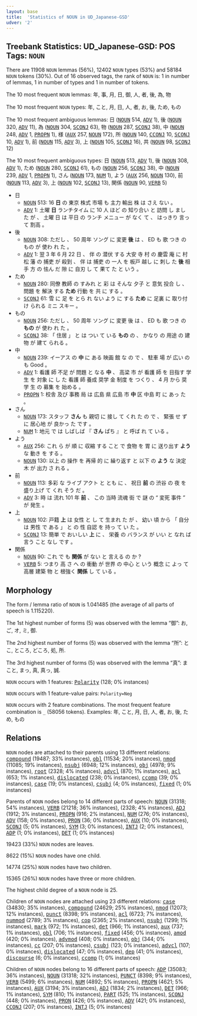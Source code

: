 ```yaml
---
layout: base
title:  'Statistics of NOUN in UD_Japanese-GSD'
udver: '2'
---
```


## Treebank Statistics: UD_Japanese-GSD: POS Tags: `NOUN`

There are 11908 `NOUN` lemmas (56%), 12402 `NOUN` types (53%) and 58184 `NOUN` tokens (30%).
Out of 16 observed tags, the rank of `NOUN` is: 1 in number of lemmas, 1 in number of types and 1 in number of tokens.

The 10 most frequent `NOUN` lemmas: 年, 事, 月, 日, 御, 人, 者, 後, 為, 物

The 10 most frequent `NOUN` types:  年, こと, 月, 日, 人, 者, お, 後, ため, もの

The 10 most frequent ambiguous lemmas: 日 (<tt><a href="ja_gsd-pos-NOUN.html">NOUN</a></tt> 514, <tt><a href="ja_gsd-pos-ADV.html">ADV</a></tt> 1), 後 (<tt><a href="ja_gsd-pos-NOUN.html">NOUN</a></tt> 320, <tt><a href="ja_gsd-pos-ADV.html">ADV</a></tt> 11), 為 (<tt><a href="ja_gsd-pos-NOUN.html">NOUN</a></tt> 304, <tt><a href="ja_gsd-pos-SCONJ.html">SCONJ</a></tt> 63), 物 (<tt><a href="ja_gsd-pos-NOUN.html">NOUN</a></tt> 287, <tt><a href="ja_gsd-pos-SCONJ.html">SCONJ</a></tt> 38), 中 (<tt><a href="ja_gsd-pos-NOUN.html">NOUN</a></tt> 248, <tt><a href="ja_gsd-pos-ADV.html">ADV</a></tt> 1, <tt><a href="ja_gsd-pos-PROPN.html">PROPN</a></tt> 1), 様 (<tt><a href="ja_gsd-pos-AUX.html">AUX</a></tt> 257, <tt><a href="ja_gsd-pos-NOUN.html">NOUN</a></tt> 172), 所 (<tt><a href="ja_gsd-pos-NOUN.html">NOUN</a></tt> 140, <tt><a href="ja_gsd-pos-CCONJ.html">CCONJ</a></tt> 10, <tt><a href="ja_gsd-pos-SCONJ.html">SCONJ</a></tt> 10, <tt><a href="ja_gsd-pos-ADV.html">ADV</a></tt> 1), 前 (<tt><a href="ja_gsd-pos-NOUN.html">NOUN</a></tt> 115, <tt><a href="ja_gsd-pos-ADV.html">ADV</a></tt> 3), 上 (<tt><a href="ja_gsd-pos-NOUN.html">NOUN</a></tt> 105, <tt><a href="ja_gsd-pos-SCONJ.html">SCONJ</a></tt> 16), 共 (<tt><a href="ja_gsd-pos-NOUN.html">NOUN</a></tt> 98, <tt><a href="ja_gsd-pos-SCONJ.html">SCONJ</a></tt> 12)

The 10 most frequent ambiguous types:  日 (<tt><a href="ja_gsd-pos-NOUN.html">NOUN</a></tt> 513, <tt><a href="ja_gsd-pos-ADV.html">ADV</a></tt> 1), 後 (<tt><a href="ja_gsd-pos-NOUN.html">NOUN</a></tt> 308, <tt><a href="ja_gsd-pos-ADV.html">ADV</a></tt> 1), ため (<tt><a href="ja_gsd-pos-NOUN.html">NOUN</a></tt> 280, <tt><a href="ja_gsd-pos-SCONJ.html">SCONJ</a></tt> 61), もの (<tt><a href="ja_gsd-pos-NOUN.html">NOUN</a></tt> 256, <tt><a href="ja_gsd-pos-SCONJ.html">SCONJ</a></tt> 38), 中 (<tt><a href="ja_gsd-pos-NOUN.html">NOUN</a></tt> 239, <tt><a href="ja_gsd-pos-ADV.html">ADV</a></tt> 1, <tt><a href="ja_gsd-pos-PROPN.html">PROPN</a></tt> 1), さん (<tt><a href="ja_gsd-pos-NOUN.html">NOUN</a></tt> 173, <tt><a href="ja_gsd-pos-NUM.html">NUM</a></tt> 1), よう (<tt><a href="ja_gsd-pos-AUX.html">AUX</a></tt> 256, <tt><a href="ja_gsd-pos-NOUN.html">NOUN</a></tt> 130), 前 (<tt><a href="ja_gsd-pos-NOUN.html">NOUN</a></tt> 113, <tt><a href="ja_gsd-pos-ADV.html">ADV</a></tt> 3), 上 (<tt><a href="ja_gsd-pos-NOUN.html">NOUN</a></tt> 102, <tt><a href="ja_gsd-pos-SCONJ.html">SCONJ</a></tt> 13), 関係 (<tt><a href="ja_gsd-pos-NOUN.html">NOUN</a></tt> 90, <tt><a href="ja_gsd-pos-VERB.html">VERB</a></tt> 5)


* 日
  * <tt><a href="ja_gsd-pos-NOUN.html">NOUN</a></tt> 513: 16 <b>日</b> の 東京 株式 市場 も 主力 輸出 株 は さえ ない 。
  * <tt><a href="ja_gsd-pos-ADV.html">ADV</a></tt> 1: 土曜 <b>日</b> ランチタイム に 10 人 ほど の 知り合い と 訪問 し まし た が 、 土曜 日 は 平日 の ランチ メニュー が なく て 、 はっきり 言っ て 割高 。
* 後
  * <tt><a href="ja_gsd-pos-NOUN.html">NOUN</a></tt> 308: ただし 、 50 周年 ソング に 変更 <b>後</b> は 、 ED も 歌 つき の もの が 使わ れ た 。
  * <tt><a href="ja_gsd-pos-ADV.html">ADV</a></tt> 1: 翌 3 年 6 月 22 日 、 伴 の 潜伏 する 大安 寺 村 の 慶雲 庵 に 村松 藩 の 捕吏 が 殺到 、 伴 は 捕吏 の 一人 を 板戸 越し に 刺し た <b>後</b> 相手 方 の 怯ん だ 隙 に 自刃 し て 果て た と いう 。
* ため
  * <tt><a href="ja_gsd-pos-NOUN.html">NOUN</a></tt> 280: 同僚 教師 の すみれ と 彩 は そんな 夕子 と 意気 投合 し 、 問題 を 解決 する <b>ため</b> 行動 を 共 に する 。
  * <tt><a href="ja_gsd-pos-SCONJ.html">SCONJ</a></tt> 61: 雪 に 足 を とら れ ない よう に する <b>ため</b> に 足裏 に 取り付け られる ミニ スキー 。
* もの
  * <tt><a href="ja_gsd-pos-NOUN.html">NOUN</a></tt> 256: ただし 、 50 周年 ソング に 変更 後 は 、 ED も 歌 つき の <b>もの</b> が 使わ れ た 。
  * <tt><a href="ja_gsd-pos-SCONJ.html">SCONJ</a></tt> 38: 「 住居 」 と は つい て いる <b>もの</b> の 、 かなり の 用途 の 建物 が 建て られる 。
* 中
  * <tt><a href="ja_gsd-pos-NOUN.html">NOUN</a></tt> 239: イーアス の <b>中</b> に ある 映画 館 な の で 、 駐車 場 が 広い の も Good 。
  * <tt><a href="ja_gsd-pos-ADV.html">ADV</a></tt> 1: 看護 師 不足 が 問題 と なる <b>中</b> 、 高梁 市 が 看護 師 を 目指す 学生 を 対象 に し た 看護 師 養成 奨学 金 制度 を つくり 、 4 月 から 奨学 生 の 募集 を 始める 。
  * <tt><a href="ja_gsd-pos-PROPN.html">PROPN</a></tt> 1: 校舎 及び 事務 局 は 広島 県 広島 市 <b>中</b> 区 中島 町 に あっ た 。
* さん
  * <tt><a href="ja_gsd-pos-NOUN.html">NOUN</a></tt> 173: スタッフ <b>さん</b> も 親切 に 接し て くれ た の で 、 緊張 せ ず に 居心地 が 良かっ た です 。
  * <tt><a href="ja_gsd-pos-NUM.html">NUM</a></tt> 1: 地元 で は しばしば 『 <b>さん</b> ぱち 』 と 呼ば れ て いる 。
* よう
  * <tt><a href="ja_gsd-pos-AUX.html">AUX</a></tt> 256: これ ら が 順 に 収縮 する こと で 食物 を 胃 に 送り出す <b>よう</b> な 動き を する 。
  * <tt><a href="ja_gsd-pos-NOUN.html">NOUN</a></tt> 130: 以上 の 操作 を 再帰 的 に 繰り返す と 以下 の <b>よう</b> な 決定 木 が 出力 さ れる 。
* 前
  * <tt><a href="ja_gsd-pos-NOUN.html">NOUN</a></tt> 113: 多彩 な ライブ アクト と とも に 、 祝日 <b>前</b> の 渋谷 の 夜 を 盛り上げ て くれ そう だ 。
  * <tt><a href="ja_gsd-pos-ADV.html">ADV</a></tt> 3: 時 は 流れ 101 年 <b>前</b> 、 この 当時 流魂 街 で 謎 の “ 変死 事件 ” が 発生 。
* 上
  * <tt><a href="ja_gsd-pos-NOUN.html">NOUN</a></tt> 102: 戸籍 <b>上</b> は 女性 と し て 生まれ た が 、 幼い 頃 から 「 自分 は 男性 で ある 」 と の 性 自認 を 持っ て い た 。
  * <tt><a href="ja_gsd-pos-SCONJ.html">SCONJ</a></tt> 13: 簡単 で おいしい <b>上</b> に 、 栄養 の バランス が いい と なれ ば 言う こと なし です 。
* 関係
  * <tt><a href="ja_gsd-pos-NOUN.html">NOUN</a></tt> 90: これ で も <b>関係</b> が ない と 言える の か ?
  * <tt><a href="ja_gsd-pos-VERB.html">VERB</a></tt> 5: つまり 高 さ へ の 衝動 が 世界 の 中心 と いう 概念 に よっ て 高層 建築 物 と 根強く <b>関係</b> し て いる 。

## Morphology

The form / lemma ratio of `NOUN` is 1.041485 (the average of all parts of speech is 1.115220).

The 1st highest number of forms (5) was observed with the lemma “御”: お, ご, オ, ミ, 御.

The 2nd highest number of forms (5) was observed with the lemma “所”: とこ, ところ, どころ, 処, 所.

The 3rd highest number of forms (5) was observed with the lemma “真”: まこと, まっ, 真, 真っ, 誠.

`NOUN` occurs with 1 features: <tt><a href="ja_gsd-feat-Polarity.html">Polarity</a></tt> (128; 0% instances)

`NOUN` occurs with 1 feature-value pairs: `Polarity=Neg`

`NOUN` occurs with 2 feature combinations.
The most frequent feature combination is `_` (58056 tokens).
Examples: 年, こと, 月, 日, 人, 者, お, 後, ため, もの


## Relations

`NOUN` nodes are attached to their parents using 13 different relations: <tt><a href="ja_gsd-dep-compound.html">compound</a></tt> (19487; 33% instances), <tt><a href="ja_gsd-dep-obl.html">obl</a></tt> (11534; 20% instances), <tt><a href="ja_gsd-dep-nmod.html">nmod</a></tt> (11085; 19% instances), <tt><a href="ja_gsd-dep-nsubj.html">nsubj</a></tt> (6948; 12% instances), <tt><a href="ja_gsd-dep-obj.html">obj</a></tt> (4978; 9% instances), <tt><a href="ja_gsd-dep-root.html">root</a></tt> (2328; 4% instances), <tt><a href="ja_gsd-dep-advcl.html">advcl</a></tt> (870; 1% instances), <tt><a href="ja_gsd-dep-acl.html">acl</a></tt> (653; 1% instances), <tt><a href="ja_gsd-dep-dislocated.html">dislocated</a></tt> (238; 0% instances), <tt><a href="ja_gsd-dep-ccomp.html">ccomp</a></tt> (39; 0% instances), <tt><a href="ja_gsd-dep-case.html">case</a></tt> (19; 0% instances), <tt><a href="ja_gsd-dep-csubj.html">csubj</a></tt> (4; 0% instances), <tt><a href="ja_gsd-dep-fixed.html">fixed</a></tt> (1; 0% instances)

Parents of `NOUN` nodes belong to 14 different parts of speech: <tt><a href="ja_gsd-pos-NOUN.html">NOUN</a></tt> (31318; 54% instances), <tt><a href="ja_gsd-pos-VERB.html">VERB</a></tt> (21218; 36% instances),  (2328; 4% instances), <tt><a href="ja_gsd-pos-ADJ.html">ADJ</a></tt> (1912; 3% instances), <tt><a href="ja_gsd-pos-PROPN.html">PROPN</a></tt> (916; 2% instances), <tt><a href="ja_gsd-pos-NUM.html">NUM</a></tt> (276; 0% instances), <tt><a href="ja_gsd-pos-ADV.html">ADV</a></tt> (158; 0% instances), <tt><a href="ja_gsd-pos-PRON.html">PRON</a></tt> (36; 0% instances), <tt><a href="ja_gsd-pos-AUX.html">AUX</a></tt> (10; 0% instances), <tt><a href="ja_gsd-pos-SCONJ.html">SCONJ</a></tt> (5; 0% instances), <tt><a href="ja_gsd-pos-SYM.html">SYM</a></tt> (3; 0% instances), <tt><a href="ja_gsd-pos-INTJ.html">INTJ</a></tt> (2; 0% instances), <tt><a href="ja_gsd-pos-ADP.html">ADP</a></tt> (1; 0% instances), <tt><a href="ja_gsd-pos-DET.html">DET</a></tt> (1; 0% instances)

19423 (33%) `NOUN` nodes are leaves.

8622 (15%) `NOUN` nodes have one child.

14774 (25%) `NOUN` nodes have two children.

15365 (26%) `NOUN` nodes have three or more children.

The highest child degree of a `NOUN` node is 25.

Children of `NOUN` nodes are attached using 23 different relations: <tt><a href="ja_gsd-dep-case.html">case</a></tt> (34830; 35% instances), <tt><a href="ja_gsd-dep-compound.html">compound</a></tt> (24629; 25% instances), <tt><a href="ja_gsd-dep-nmod.html">nmod</a></tt> (12073; 12% instances), <tt><a href="ja_gsd-dep-punct.html">punct</a></tt> (8398; 9% instances), <tt><a href="ja_gsd-dep-acl.html">acl</a></tt> (6723; 7% instances), <tt><a href="ja_gsd-dep-nummod.html">nummod</a></tt> (2789; 3% instances), <tt><a href="ja_gsd-dep-cop.html">cop</a></tt> (2365; 2% instances), <tt><a href="ja_gsd-dep-nsubj.html">nsubj</a></tt> (1299; 1% instances), <tt><a href="ja_gsd-dep-mark.html">mark</a></tt> (972; 1% instances), <tt><a href="ja_gsd-dep-det.html">det</a></tt> (966; 1% instances), <tt><a href="ja_gsd-dep-aux.html">aux</a></tt> (737; 1% instances), <tt><a href="ja_gsd-dep-obl.html">obl</a></tt> (706; 1% instances), <tt><a href="ja_gsd-dep-fixed.html">fixed</a></tt> (456; 0% instances), <tt><a href="ja_gsd-dep-amod.html">amod</a></tt> (420; 0% instances), <tt><a href="ja_gsd-dep-advmod.html">advmod</a></tt> (408; 0% instances), <tt><a href="ja_gsd-dep-obj.html">obj</a></tt> (344; 0% instances), <tt><a href="ja_gsd-dep-cc.html">cc</a></tt> (207; 0% instances), <tt><a href="ja_gsd-dep-csubj.html">csubj</a></tt> (123; 0% instances), <tt><a href="ja_gsd-dep-advcl.html">advcl</a></tt> (107; 0% instances), <tt><a href="ja_gsd-dep-dislocated.html">dislocated</a></tt> (47; 0% instances), <tt><a href="ja_gsd-dep-dep.html">dep</a></tt> (41; 0% instances), <tt><a href="ja_gsd-dep-discourse.html">discourse</a></tt> (6; 0% instances), <tt><a href="ja_gsd-dep-ccomp.html">ccomp</a></tt> (1; 0% instances)

Children of `NOUN` nodes belong to 16 different parts of speech: <tt><a href="ja_gsd-pos-ADP.html">ADP</a></tt> (35083; 36% instances), <tt><a href="ja_gsd-pos-NOUN.html">NOUN</a></tt> (31318; 32% instances), <tt><a href="ja_gsd-pos-PUNCT.html">PUNCT</a></tt> (8398; 9% instances), <tt><a href="ja_gsd-pos-VERB.html">VERB</a></tt> (5499; 6% instances), <tt><a href="ja_gsd-pos-NUM.html">NUM</a></tt> (4892; 5% instances), <tt><a href="ja_gsd-pos-PROPN.html">PROPN</a></tt> (4621; 5% instances), <tt><a href="ja_gsd-pos-AUX.html">AUX</a></tt> (3194; 3% instances), <tt><a href="ja_gsd-pos-ADJ.html">ADJ</a></tt> (1834; 2% instances), <tt><a href="ja_gsd-pos-DET.html">DET</a></tt> (966; 1% instances), <tt><a href="ja_gsd-pos-SYM.html">SYM</a></tt> (810; 1% instances), <tt><a href="ja_gsd-pos-PART.html">PART</a></tt> (525; 1% instances), <tt><a href="ja_gsd-pos-SCONJ.html">SCONJ</a></tt> (448; 0% instances), <tt><a href="ja_gsd-pos-PRON.html">PRON</a></tt> (426; 0% instances), <tt><a href="ja_gsd-pos-ADV.html">ADV</a></tt> (421; 0% instances), <tt><a href="ja_gsd-pos-CCONJ.html">CCONJ</a></tt> (207; 0% instances), <tt><a href="ja_gsd-pos-INTJ.html">INTJ</a></tt> (5; 0% instances)

